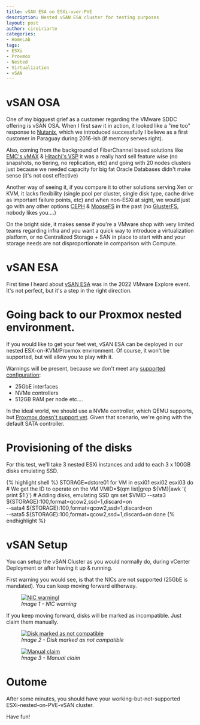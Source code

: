 ```yaml
---
title: vSAN ESA on ESXi-over-PVE
description: Nested vSAN ESA cluster for testing purposes
layout: post
author: ciroiriarte
categories:
- HomeLab
tags:
- ESXi
- Proxmox
- Nested
- Virtualization
- vSAN
---
```


# vSAN OSA
One of my bigguest grief as a customer regarding the VMware SDDC offering is vSAN OSA. When I first saw it in action, it looked like a "me too" response to [Nutanix](https://www.nutanix.com/mx/info/software-defined-storage), which we introduced successfully I believe as a first customer in Paraguay during 2016-ish (if memory serves right). 

Also, coming from the background of FiberChannel based solutions like [EMC's vMAX](https://www.youtube.com/watch?v=Zp3yMGlzZhM) & [Hitachi's VSP](https://knowledge.hitachivantara.com/Documents/Storage/VSP_G1X00_and_VSP_F1500/80-06-6x/Hardware_Guide/03_Hardware_architecture) it was a really hard sell feature wise (no snapshots, no tiering, no replication, etc) and going with 20 nodes clusters just because we needed capacity for big fat Oracle Databases didn't make sense (it's not cost effective)

Another way of seeing it, if you compare it to other solutions serving Xen or KVM, it lacks flexibility (single pool per cluster, single disk type, cache drive as important failure points, etc) and when non-ESXi at sight, we would just go with any other options [CEPH](https://docs.ceph.com/en/latest/architecture/) & [MooseFS](https://moosefs.com/blog/architecture/) in the past (no [GlusterFS](https://docs.gluster.org/en/main/Quick-Start-Guide/Architecture/), nobody likes you....)

On the bright side, it makes sense if you're a VMware shop with very limited teams regarding infra and you want a quick way to introduce a virtualization platform, or no Centralized Storage + SAN in place to start with and your storage needs are not disproportionate in comparison with Compute.

# vSAN ESA
First time I heard about [vSAN ESA](https://core.vmware.com/blog/introduction-vsan-express-storage-architecture) was in the 2022 VMware Explore event. It's not perfect, but it's a step in the right direction.

# Going back to our Proxmox nested environment.
If you would like to get your feet wet, vSAN ESA can be deployed in our nested ESX-on-KVM/Proxmox environment. Of course, it won't be supported, but will allow you to play with it.

Warnings will be present, because we don't meet any [supported configuration](https://kb.vmware.com/s/article/90343):
- 25GbE interfaces
- NVMe controllers
- 512GB RAM per node
etc....

In the ideal world, we should use a NVMe controller, which QEMU supports, but [Proxmox doesn't support yet](https://bugzilla.proxmox.com/show_bug.cgi?id=2255). Given that scenario, we're going with the default SATA controller.

# Provisioning of the disks

For this test, we'll take 3 nested ESXi instances and add to each 3 x 100GB disks emulating SSD.

{% highlight shell %}
STORAGE=dstore01
for VM in esxi01 esxi02 esxi03
do
    # We get the ID to operate on the VM
    VMID=$(qm list|grep ${VM}|awk '{ print $1 }')
    # Adding disks, emulating SSD
    qm set $VMID --sata3 ${STORAGE}:100,format=qcow2,ssd=1,discard=on \
        --sata4 ${STORAGE}:100,format=qcow2,ssd=1,discard=on \
        --sata5 ${STORAGE}:100,format=qcow2,ssd=1,discard=on
done
{% endhighlight %}

# vSAN Setup

You can setup the vSAN Cluster as you would normally do, during vCenter Deployment or after having it up & running.

First warning you would see, is that the NICs are not supported (25GbE is mandated). You can keep moving forward eitherway.

<figure>
  <a href="/assets/img/2023-09-07-nic-speed-warning">
  <img src="/assets/img/2023-09-07-nic-speed-warning" alt="NIC warningI"/>
  </a>
  <figcaption><i>Image 1 - NIC warning</i></figcaption>
</figure>

If you keep moving forward, disks will be marked as incompatible. Just claim them manually.

<figure>
  <a href="/assets/img/2023-09-07-incompatible-disk-warning">
  <img src="/assets/img/2023-09-07-incompatible-disk-warning" alt="Disk marked as not compatible"/>
  </a>
  <figcaption><i>Image 2 - Disk marked as not compatible</i></figcaption>
</figure>

<figure>
  <a href="/assets/img/2023-09-07-disk-claiming">
  <img src="/assets/img/2023-09-07-disk-claiming" alt="Manual claim"/>
  </a>
  <figcaption><i>Image 3 - Manual claim</i></figcaption>
</figure>

# Outome

After some minutes, you should have your working-but-not-supported ESXi-nested-on-PVE-vSAN cluster.

Have fun!